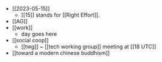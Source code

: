 - [[2023-05-15]]
  - [[15]] stands for [[Right Effort]].
- [[AG]]
- [[work]]
  - day goes here
- [[social coop]]
  - [[twg]] ~ [[tech working group]] meeting at [[18 UTC]]
- [[toward a modern chinese buddhism]]
